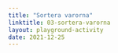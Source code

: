 ```yaml
---
title: "Sortera varorna"
linktitle: 03-sortera-varorna
layout: playground-activity
date: 2021-12-25
---
```

